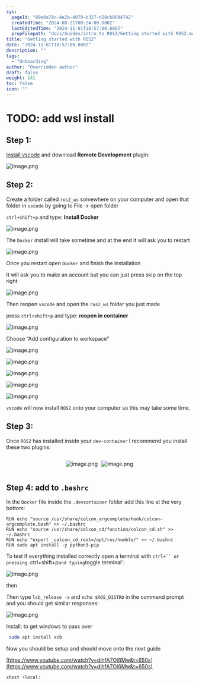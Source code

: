 ```yaml
---
sys:
  pageId: "89e0a78c-4e2b-4070-b327-d28cb0694742"
  createdTime: "2024-08-21T00:24:00.000Z"
  lastEditedTime: "2024-11-01T18:57:00.000Z"
  propFilepath: "docs/Guides/intro_to_ROS2/Getting started with ROS2.md"
title: "Getting started with ROS2"
date: "2024-11-01T18:57:00.000Z"
description: ""
tags:
  - "Onboarding"
author: "Overridden author"
draft: false
weight: 141
toc: false
icon: ""
---
```


# TODO: add wsl install

## Step 1:

[Install vscode](https://code.visualstudio.com/download) and download **Remote Development** plugin:

![image.png](https://prod-files-secure.s3.us-west-2.amazonaws.com/d518164a-d88e-44d1-a4ee-3adb3bd8bce0/efb52993-1881-4a40-b95e-6f020334f022/image.png?X-Amz-Algorithm=AWS4-HMAC-SHA256&X-Amz-Content-Sha256=UNSIGNED-PAYLOAD&X-Amz-Credential=ASIAZI2LB466XYL7DECJ%2F20250306%2Fus-west-2%2Fs3%2Faws4_request&X-Amz-Date=20250306T170729Z&X-Amz-Expires=3600&X-Amz-Security-Token=IQoJb3JpZ2luX2VjEOj%2F%2F%2F%2F%2F%2F%2F%2F%2F%2FwEaCXVzLXdlc3QtMiJHMEUCIBU%2BI6vrQeY0xk7qbRrqdGtyiGuYUWq0xLl6exz0A6J9AiEA4wyMnipE3j0LTaMNoXSLh%2BkLWKbPokww%2B4K1eZUV8d0q%2FwMIMRAAGgw2Mzc0MjMxODM4MDUiDIsLEeeEJ93NeamIrCrcAwsaPwC8T3wj3ry4zBr%2FBSyhbpiJWFtHVc4p1U%2FyZvPtNKYTQkyBVu0PoNEj9HOtqjV6HfeDoNNeDnB0Y5fkmyYMVLwNk2UbNQttFrLJij8Jq4Tb9yYLcIgr%2BDPS3HVSBmdu%2FxY%2FCbQTMQe7D9t7mQOtpXS3O%2F194ex9L2qq15TOFouBm193X%2B%2FotkHAB9TmXmRVbJA17cfn15KCUUtUoEverm0BkJbuemRWpexO006lA48d8FOOcNyEFp%2B%2BEJLozUih7%2BgiB2e2F8WKRX9nHuph%2BNVsd6YUnChg3huTNBVA%2BGROVsL%2BtOF6ba1AOMlMhMdHAmUsbeAfFc1EMRAzq04AVMUemv2%2BTu2Ej0oYJU1t4yhIGZF2N6PRdrCz4rvQL4Mdmf1aSv%2Fu6Y1WGcPEWI2Q8P0HMqkER3%2Fdwp0MKLZQ9R%2FQ%2F6T19ZfJsQgJvyTQkxDyfCB4f5cIVTYnzZjbthekIe5x%2FpdGWXL1SVbUlkyl1SSt%2ByhSqGnzzwPi5zC3SCh0HsXa%2BnMcy%2FwTjK4H67uK%2F5gqW7FQ%2F8rSWzSqcbTJ9OSBb%2By3szMYalF7tVOwGzNSw6r37e6SYlPU9nSw309BgbtIREZRa7vmKGzW32a0DTboGVWwggTWwHcLMNWPp74GOqUB35hArAIG32d%2FahKSN%2BaHXrMrl%2BoTpF7bRq%2BabEF2Q%2B7i2VyJ8CrhSak396ss9BAUUwXzQ%2FM0mDu2uXHYN8h2pWQQkR6Jnk%2FJ7IsTG1Ouzb8NJPFaGLYrHcCxpT%2BtswbYbRwUiip8JyeVh0gCSqpQCFpwYUu5xlMipr38PVldmuTyNM8DsI324LJ9FFwcHO4Rl36b37IUzRXFtULP774wdu6o05vP&X-Amz-Signature=98d769bcdbf207cb4633011af9b8c31ac96a617775204900485199468e767937&X-Amz-SignedHeaders=host&x-id=GetObject)

## Step 2:

Create a folder called `ros2_ws` somewhere on your computer and open that folder in `vscode` by going to File → open folder 

`ctrl+shift+p` and type: **Install Docker**

![image.png](https://prod-files-secure.s3.us-west-2.amazonaws.com/d518164a-d88e-44d1-a4ee-3adb3bd8bce0/2269dc0e-1cd5-47ff-bceb-c04ad9b2eab0/image.png?X-Amz-Algorithm=AWS4-HMAC-SHA256&X-Amz-Content-Sha256=UNSIGNED-PAYLOAD&X-Amz-Credential=ASIAZI2LB466XYL7DECJ%2F20250306%2Fus-west-2%2Fs3%2Faws4_request&X-Amz-Date=20250306T170728Z&X-Amz-Expires=3600&X-Amz-Security-Token=IQoJb3JpZ2luX2VjEOj%2F%2F%2F%2F%2F%2F%2F%2F%2F%2FwEaCXVzLXdlc3QtMiJHMEUCIBU%2BI6vrQeY0xk7qbRrqdGtyiGuYUWq0xLl6exz0A6J9AiEA4wyMnipE3j0LTaMNoXSLh%2BkLWKbPokww%2B4K1eZUV8d0q%2FwMIMRAAGgw2Mzc0MjMxODM4MDUiDIsLEeeEJ93NeamIrCrcAwsaPwC8T3wj3ry4zBr%2FBSyhbpiJWFtHVc4p1U%2FyZvPtNKYTQkyBVu0PoNEj9HOtqjV6HfeDoNNeDnB0Y5fkmyYMVLwNk2UbNQttFrLJij8Jq4Tb9yYLcIgr%2BDPS3HVSBmdu%2FxY%2FCbQTMQe7D9t7mQOtpXS3O%2F194ex9L2qq15TOFouBm193X%2B%2FotkHAB9TmXmRVbJA17cfn15KCUUtUoEverm0BkJbuemRWpexO006lA48d8FOOcNyEFp%2B%2BEJLozUih7%2BgiB2e2F8WKRX9nHuph%2BNVsd6YUnChg3huTNBVA%2BGROVsL%2BtOF6ba1AOMlMhMdHAmUsbeAfFc1EMRAzq04AVMUemv2%2BTu2Ej0oYJU1t4yhIGZF2N6PRdrCz4rvQL4Mdmf1aSv%2Fu6Y1WGcPEWI2Q8P0HMqkER3%2Fdwp0MKLZQ9R%2FQ%2F6T19ZfJsQgJvyTQkxDyfCB4f5cIVTYnzZjbthekIe5x%2FpdGWXL1SVbUlkyl1SSt%2ByhSqGnzzwPi5zC3SCh0HsXa%2BnMcy%2FwTjK4H67uK%2F5gqW7FQ%2F8rSWzSqcbTJ9OSBb%2By3szMYalF7tVOwGzNSw6r37e6SYlPU9nSw309BgbtIREZRa7vmKGzW32a0DTboGVWwggTWwHcLMNWPp74GOqUB35hArAIG32d%2FahKSN%2BaHXrMrl%2BoTpF7bRq%2BabEF2Q%2B7i2VyJ8CrhSak396ss9BAUUwXzQ%2FM0mDu2uXHYN8h2pWQQkR6Jnk%2FJ7IsTG1Ouzb8NJPFaGLYrHcCxpT%2BtswbYbRwUiip8JyeVh0gCSqpQCFpwYUu5xlMipr38PVldmuTyNM8DsI324LJ9FFwcHO4Rl36b37IUzRXFtULP774wdu6o05vP&X-Amz-Signature=c722d09843b3f1cbecab140d18b0a5890212138774afdc63206062ba50d81b17&X-Amz-SignedHeaders=host&x-id=GetObject)

The `Docker` install will take sometime and at the end it will ask you to restart

![image.png](https://prod-files-secure.s3.us-west-2.amazonaws.com/d518164a-d88e-44d1-a4ee-3adb3bd8bce0/ed233f78-be33-4b1f-b89c-9c346c0e961e/image.png?X-Amz-Algorithm=AWS4-HMAC-SHA256&X-Amz-Content-Sha256=UNSIGNED-PAYLOAD&X-Amz-Credential=ASIAZI2LB466XYL7DECJ%2F20250306%2Fus-west-2%2Fs3%2Faws4_request&X-Amz-Date=20250306T170728Z&X-Amz-Expires=3600&X-Amz-Security-Token=IQoJb3JpZ2luX2VjEOj%2F%2F%2F%2F%2F%2F%2F%2F%2F%2FwEaCXVzLXdlc3QtMiJHMEUCIBU%2BI6vrQeY0xk7qbRrqdGtyiGuYUWq0xLl6exz0A6J9AiEA4wyMnipE3j0LTaMNoXSLh%2BkLWKbPokww%2B4K1eZUV8d0q%2FwMIMRAAGgw2Mzc0MjMxODM4MDUiDIsLEeeEJ93NeamIrCrcAwsaPwC8T3wj3ry4zBr%2FBSyhbpiJWFtHVc4p1U%2FyZvPtNKYTQkyBVu0PoNEj9HOtqjV6HfeDoNNeDnB0Y5fkmyYMVLwNk2UbNQttFrLJij8Jq4Tb9yYLcIgr%2BDPS3HVSBmdu%2FxY%2FCbQTMQe7D9t7mQOtpXS3O%2F194ex9L2qq15TOFouBm193X%2B%2FotkHAB9TmXmRVbJA17cfn15KCUUtUoEverm0BkJbuemRWpexO006lA48d8FOOcNyEFp%2B%2BEJLozUih7%2BgiB2e2F8WKRX9nHuph%2BNVsd6YUnChg3huTNBVA%2BGROVsL%2BtOF6ba1AOMlMhMdHAmUsbeAfFc1EMRAzq04AVMUemv2%2BTu2Ej0oYJU1t4yhIGZF2N6PRdrCz4rvQL4Mdmf1aSv%2Fu6Y1WGcPEWI2Q8P0HMqkER3%2Fdwp0MKLZQ9R%2FQ%2F6T19ZfJsQgJvyTQkxDyfCB4f5cIVTYnzZjbthekIe5x%2FpdGWXL1SVbUlkyl1SSt%2ByhSqGnzzwPi5zC3SCh0HsXa%2BnMcy%2FwTjK4H67uK%2F5gqW7FQ%2F8rSWzSqcbTJ9OSBb%2By3szMYalF7tVOwGzNSw6r37e6SYlPU9nSw309BgbtIREZRa7vmKGzW32a0DTboGVWwggTWwHcLMNWPp74GOqUB35hArAIG32d%2FahKSN%2BaHXrMrl%2BoTpF7bRq%2BabEF2Q%2B7i2VyJ8CrhSak396ss9BAUUwXzQ%2FM0mDu2uXHYN8h2pWQQkR6Jnk%2FJ7IsTG1Ouzb8NJPFaGLYrHcCxpT%2BtswbYbRwUiip8JyeVh0gCSqpQCFpwYUu5xlMipr38PVldmuTyNM8DsI324LJ9FFwcHO4Rl36b37IUzRXFtULP774wdu6o05vP&X-Amz-Signature=3ad0f20fc9bddde9815e3579f9aaa3ef8c034151de1d32435db4983f8bb0b0d8&X-Amz-SignedHeaders=host&x-id=GetObject)

Once you restart open `Docker` and finish the installation

It will ask you to make an account but you can just press skip on the top right

![image.png](https://prod-files-secure.s3.us-west-2.amazonaws.com/d518164a-d88e-44d1-a4ee-3adb3bd8bce0/21010ad9-1659-4fd9-9f59-9932a09b2a3d/image.png?X-Amz-Algorithm=AWS4-HMAC-SHA256&X-Amz-Content-Sha256=UNSIGNED-PAYLOAD&X-Amz-Credential=ASIAZI2LB466XYL7DECJ%2F20250306%2Fus-west-2%2Fs3%2Faws4_request&X-Amz-Date=20250306T170729Z&X-Amz-Expires=3600&X-Amz-Security-Token=IQoJb3JpZ2luX2VjEOj%2F%2F%2F%2F%2F%2F%2F%2F%2F%2FwEaCXVzLXdlc3QtMiJHMEUCIBU%2BI6vrQeY0xk7qbRrqdGtyiGuYUWq0xLl6exz0A6J9AiEA4wyMnipE3j0LTaMNoXSLh%2BkLWKbPokww%2B4K1eZUV8d0q%2FwMIMRAAGgw2Mzc0MjMxODM4MDUiDIsLEeeEJ93NeamIrCrcAwsaPwC8T3wj3ry4zBr%2FBSyhbpiJWFtHVc4p1U%2FyZvPtNKYTQkyBVu0PoNEj9HOtqjV6HfeDoNNeDnB0Y5fkmyYMVLwNk2UbNQttFrLJij8Jq4Tb9yYLcIgr%2BDPS3HVSBmdu%2FxY%2FCbQTMQe7D9t7mQOtpXS3O%2F194ex9L2qq15TOFouBm193X%2B%2FotkHAB9TmXmRVbJA17cfn15KCUUtUoEverm0BkJbuemRWpexO006lA48d8FOOcNyEFp%2B%2BEJLozUih7%2BgiB2e2F8WKRX9nHuph%2BNVsd6YUnChg3huTNBVA%2BGROVsL%2BtOF6ba1AOMlMhMdHAmUsbeAfFc1EMRAzq04AVMUemv2%2BTu2Ej0oYJU1t4yhIGZF2N6PRdrCz4rvQL4Mdmf1aSv%2Fu6Y1WGcPEWI2Q8P0HMqkER3%2Fdwp0MKLZQ9R%2FQ%2F6T19ZfJsQgJvyTQkxDyfCB4f5cIVTYnzZjbthekIe5x%2FpdGWXL1SVbUlkyl1SSt%2ByhSqGnzzwPi5zC3SCh0HsXa%2BnMcy%2FwTjK4H67uK%2F5gqW7FQ%2F8rSWzSqcbTJ9OSBb%2By3szMYalF7tVOwGzNSw6r37e6SYlPU9nSw309BgbtIREZRa7vmKGzW32a0DTboGVWwggTWwHcLMNWPp74GOqUB35hArAIG32d%2FahKSN%2BaHXrMrl%2BoTpF7bRq%2BabEF2Q%2B7i2VyJ8CrhSak396ss9BAUUwXzQ%2FM0mDu2uXHYN8h2pWQQkR6Jnk%2FJ7IsTG1Ouzb8NJPFaGLYrHcCxpT%2BtswbYbRwUiip8JyeVh0gCSqpQCFpwYUu5xlMipr38PVldmuTyNM8DsI324LJ9FFwcHO4Rl36b37IUzRXFtULP774wdu6o05vP&X-Amz-Signature=142f18f526eef350895d5bac563e1322def570866076a82acca73d8650fe4d11&X-Amz-SignedHeaders=host&x-id=GetObject)

Then reopen `vscode` and open the `ros2_ws` folder you just made

press `ctrl+shift+p` and type: **reopen in container**

![image.png](https://prod-files-secure.s3.us-west-2.amazonaws.com/d518164a-d88e-44d1-a4ee-3adb3bd8bce0/4e93b8c2-41ad-488c-8095-c74205196118/image.png?X-Amz-Algorithm=AWS4-HMAC-SHA256&X-Amz-Content-Sha256=UNSIGNED-PAYLOAD&X-Amz-Credential=ASIAZI2LB466XYL7DECJ%2F20250306%2Fus-west-2%2Fs3%2Faws4_request&X-Amz-Date=20250306T170729Z&X-Amz-Expires=3600&X-Amz-Security-Token=IQoJb3JpZ2luX2VjEOj%2F%2F%2F%2F%2F%2F%2F%2F%2F%2FwEaCXVzLXdlc3QtMiJHMEUCIBU%2BI6vrQeY0xk7qbRrqdGtyiGuYUWq0xLl6exz0A6J9AiEA4wyMnipE3j0LTaMNoXSLh%2BkLWKbPokww%2B4K1eZUV8d0q%2FwMIMRAAGgw2Mzc0MjMxODM4MDUiDIsLEeeEJ93NeamIrCrcAwsaPwC8T3wj3ry4zBr%2FBSyhbpiJWFtHVc4p1U%2FyZvPtNKYTQkyBVu0PoNEj9HOtqjV6HfeDoNNeDnB0Y5fkmyYMVLwNk2UbNQttFrLJij8Jq4Tb9yYLcIgr%2BDPS3HVSBmdu%2FxY%2FCbQTMQe7D9t7mQOtpXS3O%2F194ex9L2qq15TOFouBm193X%2B%2FotkHAB9TmXmRVbJA17cfn15KCUUtUoEverm0BkJbuemRWpexO006lA48d8FOOcNyEFp%2B%2BEJLozUih7%2BgiB2e2F8WKRX9nHuph%2BNVsd6YUnChg3huTNBVA%2BGROVsL%2BtOF6ba1AOMlMhMdHAmUsbeAfFc1EMRAzq04AVMUemv2%2BTu2Ej0oYJU1t4yhIGZF2N6PRdrCz4rvQL4Mdmf1aSv%2Fu6Y1WGcPEWI2Q8P0HMqkER3%2Fdwp0MKLZQ9R%2FQ%2F6T19ZfJsQgJvyTQkxDyfCB4f5cIVTYnzZjbthekIe5x%2FpdGWXL1SVbUlkyl1SSt%2ByhSqGnzzwPi5zC3SCh0HsXa%2BnMcy%2FwTjK4H67uK%2F5gqW7FQ%2F8rSWzSqcbTJ9OSBb%2By3szMYalF7tVOwGzNSw6r37e6SYlPU9nSw309BgbtIREZRa7vmKGzW32a0DTboGVWwggTWwHcLMNWPp74GOqUB35hArAIG32d%2FahKSN%2BaHXrMrl%2BoTpF7bRq%2BabEF2Q%2B7i2VyJ8CrhSak396ss9BAUUwXzQ%2FM0mDu2uXHYN8h2pWQQkR6Jnk%2FJ7IsTG1Ouzb8NJPFaGLYrHcCxpT%2BtswbYbRwUiip8JyeVh0gCSqpQCFpwYUu5xlMipr38PVldmuTyNM8DsI324LJ9FFwcHO4Rl36b37IUzRXFtULP774wdu6o05vP&X-Amz-Signature=2ba19f17874a4294f679cc1ad28c73fd5183fedf0f1e4a4f16965d010ecf2974&X-Amz-SignedHeaders=host&x-id=GetObject)

Choose “Add configuration to workspace”

![image.png](https://prod-files-secure.s3.us-west-2.amazonaws.com/d518164a-d88e-44d1-a4ee-3adb3bd8bce0/9560b282-5060-4989-ba37-97e7b2c22476/image.png?X-Amz-Algorithm=AWS4-HMAC-SHA256&X-Amz-Content-Sha256=UNSIGNED-PAYLOAD&X-Amz-Credential=ASIAZI2LB466XYL7DECJ%2F20250306%2Fus-west-2%2Fs3%2Faws4_request&X-Amz-Date=20250306T170728Z&X-Amz-Expires=3600&X-Amz-Security-Token=IQoJb3JpZ2luX2VjEOj%2F%2F%2F%2F%2F%2F%2F%2F%2F%2FwEaCXVzLXdlc3QtMiJHMEUCIBU%2BI6vrQeY0xk7qbRrqdGtyiGuYUWq0xLl6exz0A6J9AiEA4wyMnipE3j0LTaMNoXSLh%2BkLWKbPokww%2B4K1eZUV8d0q%2FwMIMRAAGgw2Mzc0MjMxODM4MDUiDIsLEeeEJ93NeamIrCrcAwsaPwC8T3wj3ry4zBr%2FBSyhbpiJWFtHVc4p1U%2FyZvPtNKYTQkyBVu0PoNEj9HOtqjV6HfeDoNNeDnB0Y5fkmyYMVLwNk2UbNQttFrLJij8Jq4Tb9yYLcIgr%2BDPS3HVSBmdu%2FxY%2FCbQTMQe7D9t7mQOtpXS3O%2F194ex9L2qq15TOFouBm193X%2B%2FotkHAB9TmXmRVbJA17cfn15KCUUtUoEverm0BkJbuemRWpexO006lA48d8FOOcNyEFp%2B%2BEJLozUih7%2BgiB2e2F8WKRX9nHuph%2BNVsd6YUnChg3huTNBVA%2BGROVsL%2BtOF6ba1AOMlMhMdHAmUsbeAfFc1EMRAzq04AVMUemv2%2BTu2Ej0oYJU1t4yhIGZF2N6PRdrCz4rvQL4Mdmf1aSv%2Fu6Y1WGcPEWI2Q8P0HMqkER3%2Fdwp0MKLZQ9R%2FQ%2F6T19ZfJsQgJvyTQkxDyfCB4f5cIVTYnzZjbthekIe5x%2FpdGWXL1SVbUlkyl1SSt%2ByhSqGnzzwPi5zC3SCh0HsXa%2BnMcy%2FwTjK4H67uK%2F5gqW7FQ%2F8rSWzSqcbTJ9OSBb%2By3szMYalF7tVOwGzNSw6r37e6SYlPU9nSw309BgbtIREZRa7vmKGzW32a0DTboGVWwggTWwHcLMNWPp74GOqUB35hArAIG32d%2FahKSN%2BaHXrMrl%2BoTpF7bRq%2BabEF2Q%2B7i2VyJ8CrhSak396ss9BAUUwXzQ%2FM0mDu2uXHYN8h2pWQQkR6Jnk%2FJ7IsTG1Ouzb8NJPFaGLYrHcCxpT%2BtswbYbRwUiip8JyeVh0gCSqpQCFpwYUu5xlMipr38PVldmuTyNM8DsI324LJ9FFwcHO4Rl36b37IUzRXFtULP774wdu6o05vP&X-Amz-Signature=3c64478d975d8d8cdb7a0a60e7579cee3a660c85e3291b48d570bf214b3bc367&X-Amz-SignedHeaders=host&x-id=GetObject)

![image.png](https://prod-files-secure.s3.us-west-2.amazonaws.com/d518164a-d88e-44d1-a4ee-3adb3bd8bce0/2ee63f81-886b-48e8-a553-dc6e5eac99e4/image.png?X-Amz-Algorithm=AWS4-HMAC-SHA256&X-Amz-Content-Sha256=UNSIGNED-PAYLOAD&X-Amz-Credential=ASIAZI2LB466XYL7DECJ%2F20250306%2Fus-west-2%2Fs3%2Faws4_request&X-Amz-Date=20250306T170728Z&X-Amz-Expires=3600&X-Amz-Security-Token=IQoJb3JpZ2luX2VjEOj%2F%2F%2F%2F%2F%2F%2F%2F%2F%2FwEaCXVzLXdlc3QtMiJHMEUCIBU%2BI6vrQeY0xk7qbRrqdGtyiGuYUWq0xLl6exz0A6J9AiEA4wyMnipE3j0LTaMNoXSLh%2BkLWKbPokww%2B4K1eZUV8d0q%2FwMIMRAAGgw2Mzc0MjMxODM4MDUiDIsLEeeEJ93NeamIrCrcAwsaPwC8T3wj3ry4zBr%2FBSyhbpiJWFtHVc4p1U%2FyZvPtNKYTQkyBVu0PoNEj9HOtqjV6HfeDoNNeDnB0Y5fkmyYMVLwNk2UbNQttFrLJij8Jq4Tb9yYLcIgr%2BDPS3HVSBmdu%2FxY%2FCbQTMQe7D9t7mQOtpXS3O%2F194ex9L2qq15TOFouBm193X%2B%2FotkHAB9TmXmRVbJA17cfn15KCUUtUoEverm0BkJbuemRWpexO006lA48d8FOOcNyEFp%2B%2BEJLozUih7%2BgiB2e2F8WKRX9nHuph%2BNVsd6YUnChg3huTNBVA%2BGROVsL%2BtOF6ba1AOMlMhMdHAmUsbeAfFc1EMRAzq04AVMUemv2%2BTu2Ej0oYJU1t4yhIGZF2N6PRdrCz4rvQL4Mdmf1aSv%2Fu6Y1WGcPEWI2Q8P0HMqkER3%2Fdwp0MKLZQ9R%2FQ%2F6T19ZfJsQgJvyTQkxDyfCB4f5cIVTYnzZjbthekIe5x%2FpdGWXL1SVbUlkyl1SSt%2ByhSqGnzzwPi5zC3SCh0HsXa%2BnMcy%2FwTjK4H67uK%2F5gqW7FQ%2F8rSWzSqcbTJ9OSBb%2By3szMYalF7tVOwGzNSw6r37e6SYlPU9nSw309BgbtIREZRa7vmKGzW32a0DTboGVWwggTWwHcLMNWPp74GOqUB35hArAIG32d%2FahKSN%2BaHXrMrl%2BoTpF7bRq%2BabEF2Q%2B7i2VyJ8CrhSak396ss9BAUUwXzQ%2FM0mDu2uXHYN8h2pWQQkR6Jnk%2FJ7IsTG1Ouzb8NJPFaGLYrHcCxpT%2BtswbYbRwUiip8JyeVh0gCSqpQCFpwYUu5xlMipr38PVldmuTyNM8DsI324LJ9FFwcHO4Rl36b37IUzRXFtULP774wdu6o05vP&X-Amz-Signature=22dc8d34e7aae8c2d2a3321ede503f415014ee4d2503a5262d1a66810280c42e&X-Amz-SignedHeaders=host&x-id=GetObject)

![image.png](https://prod-files-secure.s3.us-west-2.amazonaws.com/d518164a-d88e-44d1-a4ee-3adb3bd8bce0/ae1580b2-b048-407e-aed9-b584224a7a04/image.png?X-Amz-Algorithm=AWS4-HMAC-SHA256&X-Amz-Content-Sha256=UNSIGNED-PAYLOAD&X-Amz-Credential=ASIAZI2LB466XYL7DECJ%2F20250306%2Fus-west-2%2Fs3%2Faws4_request&X-Amz-Date=20250306T170728Z&X-Amz-Expires=3600&X-Amz-Security-Token=IQoJb3JpZ2luX2VjEOj%2F%2F%2F%2F%2F%2F%2F%2F%2F%2FwEaCXVzLXdlc3QtMiJHMEUCIBU%2BI6vrQeY0xk7qbRrqdGtyiGuYUWq0xLl6exz0A6J9AiEA4wyMnipE3j0LTaMNoXSLh%2BkLWKbPokww%2B4K1eZUV8d0q%2FwMIMRAAGgw2Mzc0MjMxODM4MDUiDIsLEeeEJ93NeamIrCrcAwsaPwC8T3wj3ry4zBr%2FBSyhbpiJWFtHVc4p1U%2FyZvPtNKYTQkyBVu0PoNEj9HOtqjV6HfeDoNNeDnB0Y5fkmyYMVLwNk2UbNQttFrLJij8Jq4Tb9yYLcIgr%2BDPS3HVSBmdu%2FxY%2FCbQTMQe7D9t7mQOtpXS3O%2F194ex9L2qq15TOFouBm193X%2B%2FotkHAB9TmXmRVbJA17cfn15KCUUtUoEverm0BkJbuemRWpexO006lA48d8FOOcNyEFp%2B%2BEJLozUih7%2BgiB2e2F8WKRX9nHuph%2BNVsd6YUnChg3huTNBVA%2BGROVsL%2BtOF6ba1AOMlMhMdHAmUsbeAfFc1EMRAzq04AVMUemv2%2BTu2Ej0oYJU1t4yhIGZF2N6PRdrCz4rvQL4Mdmf1aSv%2Fu6Y1WGcPEWI2Q8P0HMqkER3%2Fdwp0MKLZQ9R%2FQ%2F6T19ZfJsQgJvyTQkxDyfCB4f5cIVTYnzZjbthekIe5x%2FpdGWXL1SVbUlkyl1SSt%2ByhSqGnzzwPi5zC3SCh0HsXa%2BnMcy%2FwTjK4H67uK%2F5gqW7FQ%2F8rSWzSqcbTJ9OSBb%2By3szMYalF7tVOwGzNSw6r37e6SYlPU9nSw309BgbtIREZRa7vmKGzW32a0DTboGVWwggTWwHcLMNWPp74GOqUB35hArAIG32d%2FahKSN%2BaHXrMrl%2BoTpF7bRq%2BabEF2Q%2B7i2VyJ8CrhSak396ss9BAUUwXzQ%2FM0mDu2uXHYN8h2pWQQkR6Jnk%2FJ7IsTG1Ouzb8NJPFaGLYrHcCxpT%2BtswbYbRwUiip8JyeVh0gCSqpQCFpwYUu5xlMipr38PVldmuTyNM8DsI324LJ9FFwcHO4Rl36b37IUzRXFtULP774wdu6o05vP&X-Amz-Signature=76e0f3b78e5a79c4f17d6e0c3eb223a1b009256876ef2dcf005a52abaf8a4618&X-Amz-SignedHeaders=host&x-id=GetObject)

![image.png](https://prod-files-secure.s3.us-west-2.amazonaws.com/d518164a-d88e-44d1-a4ee-3adb3bd8bce0/53255b28-f75e-430f-b9e3-c0ac8577e42b/image.png?X-Amz-Algorithm=AWS4-HMAC-SHA256&X-Amz-Content-Sha256=UNSIGNED-PAYLOAD&X-Amz-Credential=ASIAZI2LB466XYL7DECJ%2F20250306%2Fus-west-2%2Fs3%2Faws4_request&X-Amz-Date=20250306T170728Z&X-Amz-Expires=3600&X-Amz-Security-Token=IQoJb3JpZ2luX2VjEOj%2F%2F%2F%2F%2F%2F%2F%2F%2F%2FwEaCXVzLXdlc3QtMiJHMEUCIBU%2BI6vrQeY0xk7qbRrqdGtyiGuYUWq0xLl6exz0A6J9AiEA4wyMnipE3j0LTaMNoXSLh%2BkLWKbPokww%2B4K1eZUV8d0q%2FwMIMRAAGgw2Mzc0MjMxODM4MDUiDIsLEeeEJ93NeamIrCrcAwsaPwC8T3wj3ry4zBr%2FBSyhbpiJWFtHVc4p1U%2FyZvPtNKYTQkyBVu0PoNEj9HOtqjV6HfeDoNNeDnB0Y5fkmyYMVLwNk2UbNQttFrLJij8Jq4Tb9yYLcIgr%2BDPS3HVSBmdu%2FxY%2FCbQTMQe7D9t7mQOtpXS3O%2F194ex9L2qq15TOFouBm193X%2B%2FotkHAB9TmXmRVbJA17cfn15KCUUtUoEverm0BkJbuemRWpexO006lA48d8FOOcNyEFp%2B%2BEJLozUih7%2BgiB2e2F8WKRX9nHuph%2BNVsd6YUnChg3huTNBVA%2BGROVsL%2BtOF6ba1AOMlMhMdHAmUsbeAfFc1EMRAzq04AVMUemv2%2BTu2Ej0oYJU1t4yhIGZF2N6PRdrCz4rvQL4Mdmf1aSv%2Fu6Y1WGcPEWI2Q8P0HMqkER3%2Fdwp0MKLZQ9R%2FQ%2F6T19ZfJsQgJvyTQkxDyfCB4f5cIVTYnzZjbthekIe5x%2FpdGWXL1SVbUlkyl1SSt%2ByhSqGnzzwPi5zC3SCh0HsXa%2BnMcy%2FwTjK4H67uK%2F5gqW7FQ%2F8rSWzSqcbTJ9OSBb%2By3szMYalF7tVOwGzNSw6r37e6SYlPU9nSw309BgbtIREZRa7vmKGzW32a0DTboGVWwggTWwHcLMNWPp74GOqUB35hArAIG32d%2FahKSN%2BaHXrMrl%2BoTpF7bRq%2BabEF2Q%2B7i2VyJ8CrhSak396ss9BAUUwXzQ%2FM0mDu2uXHYN8h2pWQQkR6Jnk%2FJ7IsTG1Ouzb8NJPFaGLYrHcCxpT%2BtswbYbRwUiip8JyeVh0gCSqpQCFpwYUu5xlMipr38PVldmuTyNM8DsI324LJ9FFwcHO4Rl36b37IUzRXFtULP774wdu6o05vP&X-Amz-Signature=a1cd624b61e64487cf4a65848dbc09c82141a20d7c17b46448372ed644b08d57&X-Amz-SignedHeaders=host&x-id=GetObject)

![image.png](https://prod-files-secure.s3.us-west-2.amazonaws.com/d518164a-d88e-44d1-a4ee-3adb3bd8bce0/7c562767-5af9-4ffb-97d1-327bcdf4ee00/image.png?X-Amz-Algorithm=AWS4-HMAC-SHA256&X-Amz-Content-Sha256=UNSIGNED-PAYLOAD&X-Amz-Credential=ASIAZI2LB466XYL7DECJ%2F20250306%2Fus-west-2%2Fs3%2Faws4_request&X-Amz-Date=20250306T170729Z&X-Amz-Expires=3600&X-Amz-Security-Token=IQoJb3JpZ2luX2VjEOj%2F%2F%2F%2F%2F%2F%2F%2F%2F%2FwEaCXVzLXdlc3QtMiJHMEUCIBU%2BI6vrQeY0xk7qbRrqdGtyiGuYUWq0xLl6exz0A6J9AiEA4wyMnipE3j0LTaMNoXSLh%2BkLWKbPokww%2B4K1eZUV8d0q%2FwMIMRAAGgw2Mzc0MjMxODM4MDUiDIsLEeeEJ93NeamIrCrcAwsaPwC8T3wj3ry4zBr%2FBSyhbpiJWFtHVc4p1U%2FyZvPtNKYTQkyBVu0PoNEj9HOtqjV6HfeDoNNeDnB0Y5fkmyYMVLwNk2UbNQttFrLJij8Jq4Tb9yYLcIgr%2BDPS3HVSBmdu%2FxY%2FCbQTMQe7D9t7mQOtpXS3O%2F194ex9L2qq15TOFouBm193X%2B%2FotkHAB9TmXmRVbJA17cfn15KCUUtUoEverm0BkJbuemRWpexO006lA48d8FOOcNyEFp%2B%2BEJLozUih7%2BgiB2e2F8WKRX9nHuph%2BNVsd6YUnChg3huTNBVA%2BGROVsL%2BtOF6ba1AOMlMhMdHAmUsbeAfFc1EMRAzq04AVMUemv2%2BTu2Ej0oYJU1t4yhIGZF2N6PRdrCz4rvQL4Mdmf1aSv%2Fu6Y1WGcPEWI2Q8P0HMqkER3%2Fdwp0MKLZQ9R%2FQ%2F6T19ZfJsQgJvyTQkxDyfCB4f5cIVTYnzZjbthekIe5x%2FpdGWXL1SVbUlkyl1SSt%2ByhSqGnzzwPi5zC3SCh0HsXa%2BnMcy%2FwTjK4H67uK%2F5gqW7FQ%2F8rSWzSqcbTJ9OSBb%2By3szMYalF7tVOwGzNSw6r37e6SYlPU9nSw309BgbtIREZRa7vmKGzW32a0DTboGVWwggTWwHcLMNWPp74GOqUB35hArAIG32d%2FahKSN%2BaHXrMrl%2BoTpF7bRq%2BabEF2Q%2B7i2VyJ8CrhSak396ss9BAUUwXzQ%2FM0mDu2uXHYN8h2pWQQkR6Jnk%2FJ7IsTG1Ouzb8NJPFaGLYrHcCxpT%2BtswbYbRwUiip8JyeVh0gCSqpQCFpwYUu5xlMipr38PVldmuTyNM8DsI324LJ9FFwcHO4Rl36b37IUzRXFtULP774wdu6o05vP&X-Amz-Signature=a62b2d173f1b96f0944414363b7d1360333b2ce35bd64ddb35ba072a14617276&X-Amz-SignedHeaders=host&x-id=GetObject)

`vscode` will now install `ROS2` onto your computer so this may take some time.

## Step 3:

Once `ROS2` has installed inside your `dev-container` I recommend you install these two plugins:

<div style="display: flex;flex-direction: row; column-gap:10px; max-width: 630px;justify-content: center;">
<div>

![image.png](https://prod-files-secure.s3.us-west-2.amazonaws.com/d518164a-d88e-44d1-a4ee-3adb3bd8bce0/3fc3d550-5a54-4ba1-ba6b-faa01cdb7369/image.png?X-Amz-Algorithm=AWS4-HMAC-SHA256&X-Amz-Content-Sha256=UNSIGNED-PAYLOAD&X-Amz-Credential=ASIAZI2LB46665KN433Y%2F20250306%2Fus-west-2%2Fs3%2Faws4_request&X-Amz-Date=20250306T170732Z&X-Amz-Expires=3600&X-Amz-Security-Token=IQoJb3JpZ2luX2VjEOj%2F%2F%2F%2F%2F%2F%2F%2F%2F%2FwEaCXVzLXdlc3QtMiJIMEYCIQDt5%2FudvSrKA14cGdWoM%2FcRyNtFbU3Eai71pBV%2FoZ%2BpYwIhALlBVhHoK0x1M82Zun3jjNTVn0uA0%2FrAuU%2B%2FGaxwSYl7Kv8DCDEQABoMNjM3NDIzMTgzODA1IgwpuaTSnJkb2ixuo2Qq3APyv6MbHV%2BVqLRHAY0AkcEN1cuLMN%2BemUfc2CHLOP02AvSAZJ4Iwnfe%2FX7yhH3z6BZalIVqXNKG%2B6oWdvmvgHBrHio4BjsH3oDP4uTNVTBu7dAqZ%2BwevN%2BSHzzBPSnvDMbSTfETBf2KZ%2FuhDeoWIV%2FOsqP5ukoZA9DHYyWoL8o0baT1Sk00jI6JJM7Ru5jXBKVXHcaS244JKlHqoVmHAuXO4BvDblrGDV9u6Xg3IMAoRJCwc%2BPf6Pu7YjQofzLV3K3DPxzAwTUS%2BeTCgApu1fvSIGWZsgGlL8ied2YRnNe0LSl6tyBgIbYiZLRrMb9GFCrs8KmNFeV7oJR9yNUEpWCNVIadhzlgVDrF3NOs5fmpueUYZzLWazBUXX2dcwpYIxu6e0pljwJPAYFIuY4ibEr%2F2xTE%2FlG5O3%2BEOSV5uik0leOOCxGtk911sQaoHgMlXLAYC9JA3fL8wmpRncBPaXGs4Yb2UDYOVap4%2FBVhsRccBRiw%2FpdlefTcdS97kthrPPIDhrgTwbNRkfJMALr10Y92y%2Fq4%2ByadaceCVnGBgB4PEUliWOpxBJsurxJKCN3wTRK9qIeujod1KqDVx4arZW3tQm0DKC00yn5CktXw%2BaO6FB9GE2jLxW1D480DNTCOkKe%2BBjqkAYPEAM1%2FuqKSkTapHkHHsLxy3obmb%2B9g%2B3Sm7wHOOpIez3UVR07fWI49XI5BKNr9V8Qt4VyGeffaLlnaLcoZgQGE17yLfOA0eBwxwaFt5VrSNqhDcTl8Sk3Tlfj9D4kTrlxTUcnMljL1kCov1DySOFKknnsMBD2f3hA5rvJsNggan%2Bt6QjaMJyBdggLXRGpYDrwN%2BTRNU0%2BAjEa1jq80oMTqv2qj&X-Amz-Signature=412fe2cd84f3a069a07b5340c540abcd2f2a9256b8d61d36cd96650ef0dd6c53&X-Amz-SignedHeaders=host&x-id=GetObject)

</div>
<div>

![image.png](https://prod-files-secure.s3.us-west-2.amazonaws.com/d518164a-d88e-44d1-a4ee-3adb3bd8bce0/d994cc66-13c2-4093-a5a3-f84cf4601a82/image.png?X-Amz-Algorithm=AWS4-HMAC-SHA256&X-Amz-Content-Sha256=UNSIGNED-PAYLOAD&X-Amz-Credential=ASIAZI2LB466TJKEW7SB%2F20250306%2Fus-west-2%2Fs3%2Faws4_request&X-Amz-Date=20250306T170733Z&X-Amz-Expires=3600&X-Amz-Security-Token=IQoJb3JpZ2luX2VjEOj%2F%2F%2F%2F%2F%2F%2F%2F%2F%2FwEaCXVzLXdlc3QtMiJHMEUCIQCxKQFsqUJ%2Fwe7gH4tfPSUZ77culCopHp5VfVJMRzzWcgIgKu%2FQyE%2B0x6Oi%2FTLvUcTnAA%2Bia1WOW43hjSRkaUTCGO0q%2FwMIMRAAGgw2Mzc0MjMxODM4MDUiDF0fBhbHF%2Bq0OgEfmircA4YkzJueXoj2m4Sr9SeZ1FMMExw8%2BdOH19BIR6s6%2B9aEGO7bj%2BNIzpNy3HyrOXbw0tUmgOh9a8RT0i%2FpWO8d1zBu0LkBfLSuhSULDV3kZLm1JmPmIB5HXi0ffjQ8%2B3Ax5P76H7bfbWUNAH2Lfx%2Bhd6kdATY966yUrXbenFVlW04n5B8EIcykpDcR8EzunA4RSk5IICJ9VWU1jl8Vjv18jOPR3FKxk9K%2FImyD%2FrBBmW%2BF2wBKRypd2qXZ84GvdpVGEJjy%2FsV6x2IElnWr4yLXEiIrXdVDAR8F2wzuBcGLg7X4j5N9sY4Q1QZRVN7mCmaggvrXLP2TxNV%2BRVKfKAkBgAqvaAKy%2FgYRGzQsd9aoH%2FlbrdzS67fPaL07brPIgneYyXmKYrUAzC2%2B%2FvhSHtTl%2FZD6lDoNa%2BD%2FscSiqdkpOYV0DboqUXP8VWEoccsVDdfNbmamqwR%2BqfcAsprtF88bctbd2S%2FgVYqdnbfoTvyhXl493UMoGrJd%2Fv2N6J%2B%2FU8ovX%2BJof51%2F7rKrtv8iVDt4ZwQaTfY5rmWLn5WGtHOsDiUUz84qBTwjy1GgOjWxHdZ3fQcgs2itqq1WScjxSNQhMuvy2v74nbfkW5dRCeeFkngLOYs4D%2F6z90oLLCJHMNiQp74GOqUBMmnzR1wuYRUqstXlPwR1J%2FdaaG%2Fvx%2BR8WypjmKWSKI3A8Vir5dcFicwLWQ81dLPSSkRd1mYRFdbqKpGHP8M2HtOYIsGthjDc8ThamXAgaIOEqk%2FhllFbuRIAfZonJ4%2BFP%2F5FKgC7bdukGt7xNUBWkz5OLtLCw%2Bo2QtmpZNXH7VC0VaHaHusibgcMR8sYcyqkhWHFWFg1ITHX%2BtROBrvNgQFaZ7nz&X-Amz-Signature=cc271f137a3578cd64ba1fed7503b0db3b0496ace1afa07f18d9fde8bb7312e8&X-Amz-SignedHeaders=host&x-id=GetObject)

</div>
</div>

## Step 4: add to `.bashrc`

In the `Docker` file inside the `.devcontainer` folder add this line at the very bottom: 

```docker
RUN echo "source /usr/share/colcon_argcomplete/hook/colcon-argcomplete.bash" >> ~/.bashrc
RUN echo "source /usr/share/colcon_cd/function/colcon_cd.sh" >> ~/.bashrc
RUN echo "export _colcon_cd_root=/opt/ros/humble/" >> ~/.bashrc
RUN sudo apt install -y python3-pip 
```

To test if everything installed correctly open a terminal with `ctrl+`` or pressing `ctrl+shift+p` and typing `toggle terminal`:

![image.png](https://prod-files-secure.s3.us-west-2.amazonaws.com/d518164a-d88e-44d1-a4ee-3adb3bd8bce0/6a4943d8-b04e-4c02-9a58-775f3384d1a5/image.png?X-Amz-Algorithm=AWS4-HMAC-SHA256&X-Amz-Content-Sha256=UNSIGNED-PAYLOAD&X-Amz-Credential=ASIAZI2LB466XYL7DECJ%2F20250306%2Fus-west-2%2Fs3%2Faws4_request&X-Amz-Date=20250306T170728Z&X-Amz-Expires=3600&X-Amz-Security-Token=IQoJb3JpZ2luX2VjEOj%2F%2F%2F%2F%2F%2F%2F%2F%2F%2FwEaCXVzLXdlc3QtMiJHMEUCIBU%2BI6vrQeY0xk7qbRrqdGtyiGuYUWq0xLl6exz0A6J9AiEA4wyMnipE3j0LTaMNoXSLh%2BkLWKbPokww%2B4K1eZUV8d0q%2FwMIMRAAGgw2Mzc0MjMxODM4MDUiDIsLEeeEJ93NeamIrCrcAwsaPwC8T3wj3ry4zBr%2FBSyhbpiJWFtHVc4p1U%2FyZvPtNKYTQkyBVu0PoNEj9HOtqjV6HfeDoNNeDnB0Y5fkmyYMVLwNk2UbNQttFrLJij8Jq4Tb9yYLcIgr%2BDPS3HVSBmdu%2FxY%2FCbQTMQe7D9t7mQOtpXS3O%2F194ex9L2qq15TOFouBm193X%2B%2FotkHAB9TmXmRVbJA17cfn15KCUUtUoEverm0BkJbuemRWpexO006lA48d8FOOcNyEFp%2B%2BEJLozUih7%2BgiB2e2F8WKRX9nHuph%2BNVsd6YUnChg3huTNBVA%2BGROVsL%2BtOF6ba1AOMlMhMdHAmUsbeAfFc1EMRAzq04AVMUemv2%2BTu2Ej0oYJU1t4yhIGZF2N6PRdrCz4rvQL4Mdmf1aSv%2Fu6Y1WGcPEWI2Q8P0HMqkER3%2Fdwp0MKLZQ9R%2FQ%2F6T19ZfJsQgJvyTQkxDyfCB4f5cIVTYnzZjbthekIe5x%2FpdGWXL1SVbUlkyl1SSt%2ByhSqGnzzwPi5zC3SCh0HsXa%2BnMcy%2FwTjK4H67uK%2F5gqW7FQ%2F8rSWzSqcbTJ9OSBb%2By3szMYalF7tVOwGzNSw6r37e6SYlPU9nSw309BgbtIREZRa7vmKGzW32a0DTboGVWwggTWwHcLMNWPp74GOqUB35hArAIG32d%2FahKSN%2BaHXrMrl%2BoTpF7bRq%2BabEF2Q%2B7i2VyJ8CrhSak396ss9BAUUwXzQ%2FM0mDu2uXHYN8h2pWQQkR6Jnk%2FJ7IsTG1Ouzb8NJPFaGLYrHcCxpT%2BtswbYbRwUiip8JyeVh0gCSqpQCFpwYUu5xlMipr38PVldmuTyNM8DsI324LJ9FFwcHO4Rl36b37IUzRXFtULP774wdu6o05vP&X-Amz-Signature=4924fd51821041d6e0ece3c05a4151701454c22709ae583702c79806b11e9f45&X-Amz-SignedHeaders=host&x-id=GetObject)

then 

Then type `lsb_release -a` and `echo $ROS_DISTRO` in the command prompt and you should get similar responses:

![image.png](https://prod-files-secure.s3.us-west-2.amazonaws.com/d518164a-d88e-44d1-a4ee-3adb3bd8bce0/3e635dec-a805-4e85-8b9e-d000e5b71a4e/image.png?X-Amz-Algorithm=AWS4-HMAC-SHA256&X-Amz-Content-Sha256=UNSIGNED-PAYLOAD&X-Amz-Credential=ASIAZI2LB466XYL7DECJ%2F20250306%2Fus-west-2%2Fs3%2Faws4_request&X-Amz-Date=20250306T170728Z&X-Amz-Expires=3600&X-Amz-Security-Token=IQoJb3JpZ2luX2VjEOj%2F%2F%2F%2F%2F%2F%2F%2F%2F%2FwEaCXVzLXdlc3QtMiJHMEUCIBU%2BI6vrQeY0xk7qbRrqdGtyiGuYUWq0xLl6exz0A6J9AiEA4wyMnipE3j0LTaMNoXSLh%2BkLWKbPokww%2B4K1eZUV8d0q%2FwMIMRAAGgw2Mzc0MjMxODM4MDUiDIsLEeeEJ93NeamIrCrcAwsaPwC8T3wj3ry4zBr%2FBSyhbpiJWFtHVc4p1U%2FyZvPtNKYTQkyBVu0PoNEj9HOtqjV6HfeDoNNeDnB0Y5fkmyYMVLwNk2UbNQttFrLJij8Jq4Tb9yYLcIgr%2BDPS3HVSBmdu%2FxY%2FCbQTMQe7D9t7mQOtpXS3O%2F194ex9L2qq15TOFouBm193X%2B%2FotkHAB9TmXmRVbJA17cfn15KCUUtUoEverm0BkJbuemRWpexO006lA48d8FOOcNyEFp%2B%2BEJLozUih7%2BgiB2e2F8WKRX9nHuph%2BNVsd6YUnChg3huTNBVA%2BGROVsL%2BtOF6ba1AOMlMhMdHAmUsbeAfFc1EMRAzq04AVMUemv2%2BTu2Ej0oYJU1t4yhIGZF2N6PRdrCz4rvQL4Mdmf1aSv%2Fu6Y1WGcPEWI2Q8P0HMqkER3%2Fdwp0MKLZQ9R%2FQ%2F6T19ZfJsQgJvyTQkxDyfCB4f5cIVTYnzZjbthekIe5x%2FpdGWXL1SVbUlkyl1SSt%2ByhSqGnzzwPi5zC3SCh0HsXa%2BnMcy%2FwTjK4H67uK%2F5gqW7FQ%2F8rSWzSqcbTJ9OSBb%2By3szMYalF7tVOwGzNSw6r37e6SYlPU9nSw309BgbtIREZRa7vmKGzW32a0DTboGVWwggTWwHcLMNWPp74GOqUB35hArAIG32d%2FahKSN%2BaHXrMrl%2BoTpF7bRq%2BabEF2Q%2B7i2VyJ8CrhSak396ss9BAUUwXzQ%2FM0mDu2uXHYN8h2pWQQkR6Jnk%2FJ7IsTG1Ouzb8NJPFaGLYrHcCxpT%2BtswbYbRwUiip8JyeVh0gCSqpQCFpwYUu5xlMipr38PVldmuTyNM8DsI324LJ9FFwcHO4Rl36b37IUzRXFtULP774wdu6o05vP&X-Amz-Signature=7f8c612b5f26ae800725cf1fedf63ef459e465106a82aa37980a68344608ade0&X-Amz-SignedHeaders=host&x-id=GetObject)

Install:  to get windows to pass over

```bash
 sudo apt install xcb
```

Now you should be setup and should move onto the next guide 

[https://www.youtube.com/watch?v=dihfA7Ol6Mw&t=650s](https://www.youtube.com/watch?v=dihfA7Ol6Mw&t=650s)

```python
xhost +local:
```
